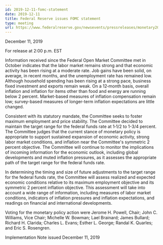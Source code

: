 ```yaml
---
id: 2019-12-11-fomc-statement
date: 2019-12-11
title: Federal Reserve issues FOMC statement
type: meeting
url: https://www.federalreserve.gov/newsevents/pressreleases/monetary20191211a.htm
---
```


December 11, 2019

For release at 2:00 p.m. EST

Information received since the Federal Open Market Committee met in October indicates that the labor market remains strong and that economic activity has been rising at a moderate rate. Job gains have been solid, on average, in recent months, and the unemployment rate has remained low. Although household spending has been rising at a strong pace, business fixed investment and exports remain weak. On a 12‑month basis, overall inflation and inflation for items other than food and energy are running below 2 percent. Market-based measures of inflation compensation remain low; survey-based measures of longer-term inflation expectations are little changed.

Consistent with its statutory mandate, the Committee seeks to foster maximum employment and price stability. The Committee decided to maintain the target range for the federal funds rate at 1‑1/2 to 1-3/4 percent. The Committee judges that the current stance of monetary policy is appropriate to support sustained expansion of economic activity, strong labor market conditions, and inflation near the Committee's symmetric 2 percent objective. The Committee will continue to monitor the implications of incoming information for the economic outlook, including global developments and muted inflation pressures, as it assesses the appropriate path of the target range for the federal funds rate.

In determining the timing and size of future adjustments to the target range for the federal funds rate, the Committee will assess realized and expected economic conditions relative to its maximum employment objective and its symmetric 2 percent inflation objective. This assessment will take into account a wide range of information, including measures of labor market conditions, indicators of inflation pressures and inflation expectations, and readings on financial and international developments.

Voting for the monetary policy action were Jerome H. Powell, Chair; John C. Williams, Vice Chair; Michelle W. Bowman; Lael Brainard; James Bullard; Richard H. Clarida; Charles L. Evans; Esther L. George; Randal K. Quarles; and Eric S. Rosengren.

Implementation Note issued December 11, 2019